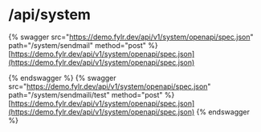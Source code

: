 # /api/system

{% swagger src="https://demo.fylr.dev/api/v1/system/openapi/spec.json" path="/system/sendmail" method="post" %}
[https://demo.fylr.dev/api/v1/system/openapi/spec.json](https://demo.fylr.dev/api/v1/system/openapi/spec.json)

{% endswagger %}
{% swagger src="https://demo.fylr.dev/api/v1/system/openapi/spec.json" path="/system/sendmaili/test" method="post" %}
[https://demo.fylr.dev/api/v1/system/openapi/spec.json](https://demo.fylr.dev/api/v1/system/openapi/spec.json)
{% endswagger %}

